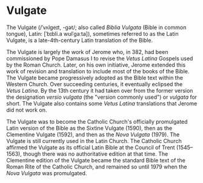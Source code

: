 # Vulgate

The Vulgate (/ˈvʌlɡeɪt,  -ɡət/; also called  _Biblia Vulgata_  (Bible in common tongue),  Latin: [ˈbɪbli.a wʊlˈɡaːta]), sometimes referred to as the Latin Vulgate, is a late-4th-century Latin translation of the Bible.

The Vulgate is largely the work of Jerome who, in 382, had been commissioned by Pope Damasus I to revise the _Vetus Latina_ Gospels used by the Roman Church. Later, on his own initiative, Jerome extended this work of revision and translation to include most of the books of the Bible. The Vulgate became progressively adopted as the Bible text within the Western Church. Over succeeding centuries, it eventually eclipsed the  _Vetus Latina_. By the 13th century it had taken over from the former version the designation  _versio vulgata_ (the "version commonly used") or _vulgata_ for short. The Vulgate also contains some _Vetus Latina_ translations that Jerome did not work on.

The Vulgate was to become the Catholic Church's officially promulgated Latin version of the Bible as the Sixtine Vulgate (1590), then as the Clementine Vulgate (1592), and then as the  _Nova Vulgata_  (1979). The Vulgate is still currently used in the Latin Church. The Catholic Church affirmed the Vulgate as its official Latin Bible at the Council of Trent (1545–1563), though there was no authoritative edition at that time. The Clementine edition of the Vulgate became the standard Bible text of the Roman Rite of the Catholic Church, and remained so until 1979 when the _Nova Vulgata_ was promulgated.
